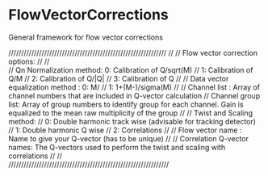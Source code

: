 # FlowVectorCorrections
General framework for flow vector corrections


//////////////////////////////////////////////////////////////
//
//    Flow vector correction options:
//
//    
//    Qn Normalization method: 0: Calibration of Q/sqrt(M)
//                             1: Calibration of Q/M
//                             2: Calibration of Q/|Q|
//                             3: Calibration of Q
//
//    Data vector equalization method :  0: M/<M>
//                                       1: 1+(M-<M>)/sigma(M)
//
//    Channel list      : Array of channel numbers that are included in Q-vector calculation
//    Channel group list: Array of group numbers to identify group for each channel. Gain is equalized to the mean raw multiplicity of the group
//
//    Twist and Scaling method: 
//                              0: Double harmonic track wise (advisable for tracking detector)
//                              1: Double harmonic Q wise
//                              2: Correlations
//
//    Flow vector name : Name to give your Q-vector (has to be unique)
//
//    Correlation Q-vector names: The Q-vectors used to perform the twist and scaling with correlations 
//
//    
///////////////////////////////////////////////////////////////




